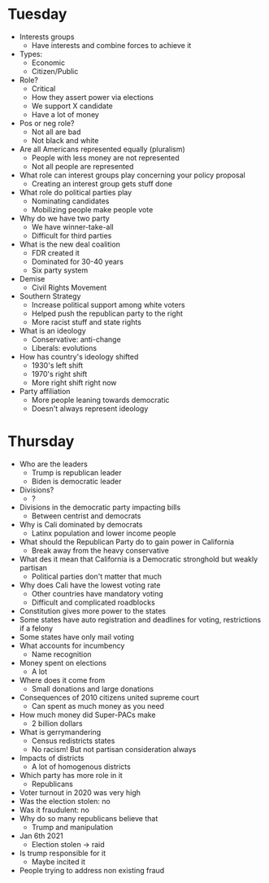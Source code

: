 # Tuesday
- Interests groups
  - Have interests and combine forces to achieve it
- Types:
  - Economic
  - Citizen/Public
- Role?
  - Critical
  - How they assert power via elections
  - We support X candidate
  - Have a lot of money
- Pos or neg role?
  - Not all are bad
  - Not black and white
- Are all Americans represented equally (pluralism)
  - People with less money are not represented
  - Not all people are represented
- What role can interest groups play concerning your policy proposal
  - Creating an interest group gets stuff done
- What role do political parties play
  - Nominating candidates
  - Mobilizing people make people vote
- Why do we have two party
  - We have winner-take-all
  - Difficult for third parties
- What is the new deal coalition
  - FDR created it
  - Dominated for 30-40 years
  - Six party system
- Demise
  - Civil Rights Movement
- Southern Strategy
  - Increase political support among white voters
  - Helped push the republican party to the right
  - More racist stuff and state rights
- What is an ideology
  - Conservative: anti-change
  - Liberals: evolutions
- How has country's ideology shifted
  - 1930's left shift
  - 1970's right shift
  - More right shift right now
- Party affiliation
  - More people leaning towards democratic
  - Doesn't always represent ideology

# Thursday
- Who are the leaders
  - Trump is republican leader
  - Biden is democratic leader
- Divisions?
  - ?
- Divisions in the democratic party impacting bills
  - Between centrist and democrats
- Why is Cali dominated by democrats
  - Latinx population and lower income people
- What should the Republican Party do to gain power in California
  - Break away from the heavy conservative
- What des it mean that California is a Democratic stronghold but weakly partisan
  - Political parties don't matter that much
- Why does Cali have the lowest voting rate
  - Other countries have mandatory voting
  - Difficult and complicated roadblocks
- Constitution gives more power to the states
- Some states have auto registration and deadlines for voting, restrictions if a felony
- Some states have only mail voting
- What accounts for incumbency
  - Name recognition
- Money spent on elections
  - A lot
- Where does it come from
  - Small donations and large donations
- Consequences of 2010 citizens united supreme court
  - Can spent as much money as you need
- How much money did Super-PACs make
  - 2 billion dollars
- What is gerrymandering
  - Census redistricts states
  - No racism! But not partisan consideration always
- Impacts of districts
  - A lot of homogenous districts
- Which party has more role in it
  - Republicans
- Voter turnout in 2020 was very high
- Was the election stolen: no
- Was it fraudulent: no
- Why do so many republicans believe that
  - Trump and manipulation
- Jan 6th 2021
  - Election stolen -> raid
- Is trump responsible for it
  - Maybe incited it
- People trying to address non existing fraud 